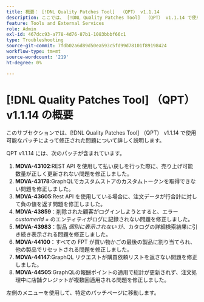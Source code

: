 ```yaml
---
title: 概要： [!DNL Quality Patches Tool]  （QPT） v1.1.14
description: ここでは、 [!DNL Quality Patches Tool]  （QPT） v1.1.14 で使用可能なパッチによって修正された問題について詳しく説明します。
feature: Tools and External Services
role: Admin
exl-id: 467dcc93-a778-4d76-87b1-1083bbbf66c1
type: Troubleshooting
source-git-commit: 7fdb02a6d89d50ea593c5fd99d78101f89198424
workflow-type: tm+mt
source-wordcount: '219'
ht-degree: 0%

---
```


# [!DNL Quality Patches Tool] （QPT） v1.1.14 の概要

このサブセクションでは、[!DNL Quality Patches Tool] （QPT） v1.1.14 で使用可能なパッチによって修正された問題について詳しく説明します。

QPT v1.1.14 には、次のパッチが含まれています。

1. **MDVA-43102**:REST API を使用して払い戻しを行った際に、売り上げ可能数量が正しく更新されない問題を修正しました。
1. **MDVA-43178**:GraphQLでカスタムストアのカスタムトークンを取得できない問題を修正しました。
1. **MDVA-43605**:Rest API を使用している場合に、注文データが行合計に対して負の値を返す問題を修正しました。
1. **MDVA-43859**：削除された顧客がログインしようとすると、エラー *customerId =* のエンティティがログに記録されない問題を修正しました。
1. **MDVA-43983**：製品 *個別に表示されない* が、カタログの詳細検索結果に引き続き表示される問題を修正しました。
1. **MDVA-44100**：すべての FPT が買い物かごの最後の製品に割り当てられ、他の製品でリセットされる問題を修正しました。
1. **MDVA-44147**:GraphQL リクエストが購買依頼リストを返さない問題を修正しました。
1. **MDVA-44505**:GraphQLの報酬ポイントの適用で総計が更新されず、注文処理中に店舗クレジットが複数回適用される問題を修正しました。

左側のメニューを使用して、特定のパッチページに移動します。
